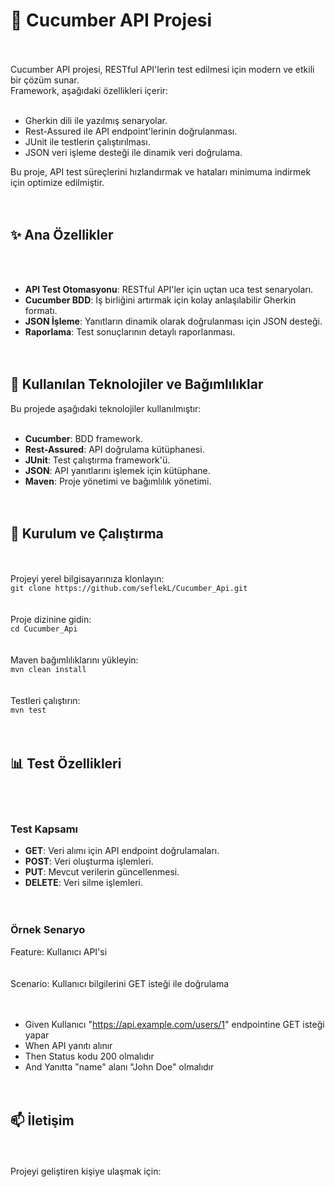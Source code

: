 # 🥒 Cucumber API Projesi
<br><br>
Cucumber API projesi, RESTful API'lerin test edilmesi için modern ve etkili bir çözüm sunar.  
Framework, aşağıdaki özellikleri içerir:<br><br>

- Gherkin dili ile yazılmış senaryolar.  
- Rest-Assured ile API endpoint'lerinin doğrulanması.  
- JUnit ile testlerin çalıştırılması.  
- JSON veri işleme desteği ile dinamik veri doğrulama.  

Bu proje, API test süreçlerini hızlandırmak ve hataları minimuma indirmek için optimize edilmiştir.  
<br><br>

## ✨ Ana Özellikler
<br><br>
- **API Test Otomasyonu**: RESTful API'ler için uçtan uca test senaryoları.  
- **Cucumber BDD**: İş birliğini artırmak için kolay anlaşılabilir Gherkin formatı.  
- **JSON İşleme**: Yanıtların dinamik olarak doğrulanması için JSON desteği.  
- **Raporlama**: Test sonuçlarının detaylı raporlanması.  
<br><br>

## 📐 Kullanılan Teknolojiler ve Bağımlılıklar
Bu projede aşağıdaki teknolojiler kullanılmıştır:<br><br>

- **Cucumber**: BDD framework.  
- **Rest-Assured**: API doğrulama kütüphanesi.  
- **JUnit**: Test çalıştırma framework'ü.  
- **JSON**: API yanıtlarını işlemek için kütüphane.  
- **Maven**: Proje yönetimi ve bağımlılık yönetimi.  
<br><br>

## 🔧 Kurulum ve Çalıştırma
<br><br>
Projeyi yerel bilgisayarınıza klonlayın:  
`git clone https://github.com/seflekL/Cucumber_Api.git`  
<br><br>
Proje dizinine gidin:  
`cd Cucumber_Api`  
<br><br>
Maven bağımlılıklarını yükleyin:  
`mvn clean install`  
<br><br>
Testleri çalıştırın:  
`mvn test`  
<br><br>

## 📊 Test Özellikleri
<br><br>
### Test Kapsamı
- **GET**: Veri alımı için API endpoint doğrulamaları.  
- **POST**: Veri oluşturma işlemleri.  
- **PUT**: Mevcut verilerin güncellenmesi.  
- **DELETE**: Veri silme işlemleri.  
<br><br>

### Örnek Senaryo
Feature: Kullanıcı API'si  
<br><br>
Scenario: Kullanıcı bilgilerini GET isteği ile doğrulama  
<br><br>
- Given Kullanıcı "https://api.example.com/users/1" endpointine GET isteği yapar  
- When API yanıtı alınır  
- Then Status kodu 200 olmalıdır  
- And Yanıtta "name" alanı "John Doe" olmalıdır  
<br><br>

## 📫 İletişim
<br><br>
Projeyi geliştiren kişiye ulaşmak için:  
